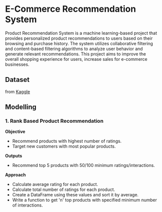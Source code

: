 # E-Commerce Recommendation System
Product Recommendation System is a machine learning-based project that provides personalized product recommendations to users based on their browsing and purchase history. The system utilizes collaborative filtering and content-based filtering algorithms to analyze user behavior and generate relevant recommendations. This project aims to improve the overall shopping experience for users, increase sales for e-commerce businesses.

## Dataset
from [Kaggle](https://www.kaggle.com/datasets/vibivij/amazon-electronics-rating-datasetrecommendation)

## Modelling
### **1. Rank Based Product Recommendation**
**Objective**
* Recommend products with highest number of ratings.
* Target new customers with most popular products.

**Outputs**
* Recommend top 5 products with 50/100 minimum ratings/interactions.

**Approach**
* Calculate average rating for each product.
* Calculate total number of ratings for each product.
* Create a DataFrame using these values and sort it by average.
* Write a function to get 'n' top products with specified minimum number of interactions.
